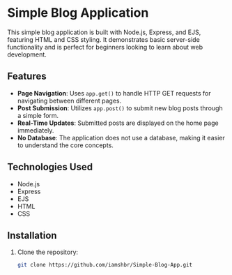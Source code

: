 # Simple Blog Application

This simple blog application is built with Node.js, Express, and EJS, featuring HTML and CSS styling. It demonstrates basic server-side functionality
and is perfect for beginners looking to learn about web development.

## Features

- **Page Navigation**: Uses `app.get()` to handle HTTP GET requests for navigating between different pages.
- **Post Submission**: Utilizes `app.post()` to submit new blog posts through a simple form.
- **Real-Time Updates**: Submitted posts are displayed on the home page immediately.
- **No Database**: The application does not use a database, making it easier to understand the core concepts.

## Technologies Used

- Node.js
- Express
- EJS
- HTML
- CSS

## Installation

1. Clone the repository:
   ```bash
   git clone https://github.com/iamshbr/Simple-Blog-App.git
   ```
